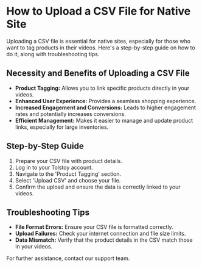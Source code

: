 # How to Upload a CSV File for Native Site

Uploading a CSV file is essential for native sites, especially for those who want to tag products in their videos. Here's a step-by-step guide on how to do it, along with troubleshooting tips.

## Necessity and Benefits of Uploading a CSV File
- **Product Tagging:** Allows you to link specific products directly in your videos.
- **Enhanced User Experience:** Provides a seamless shopping experience.
- **Increased Engagement and Conversions:** Leads to higher engagement rates and potentially increases conversions.
- **Efficient Management:** Makes it easier to manage and update product links, especially for large inventories.

## Step-by-Step Guide
1. Prepare your CSV file with product details.
2. Log in to your Tolstoy account.
3. Navigate to the 'Product Tagging' section.
4. Select 'Upload CSV' and choose your file.
5. Confirm the upload and ensure the data is correctly linked to your videos.

## Troubleshooting Tips
- **File Format Errors:** Ensure your CSV file is formatted correctly.
- **Upload Failures:** Check your internet connection and file size limits.
- **Data Mismatch:** Verify that the product details in the CSV match those in your videos.

For further assistance, contact our support team.